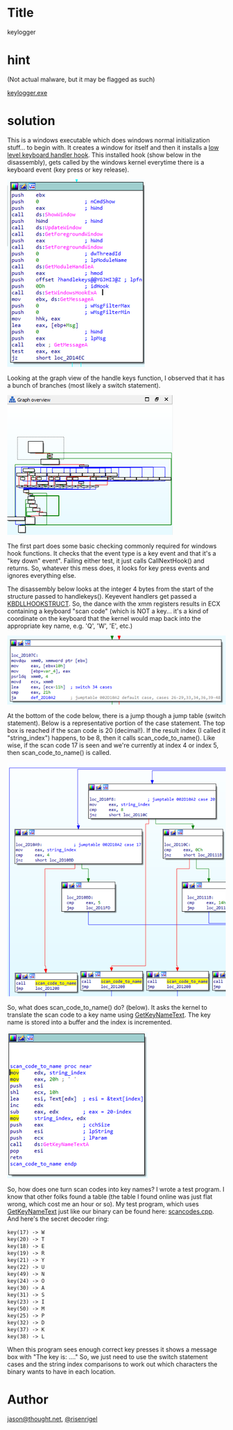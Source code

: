 
# Title

keylogger

# hint

(Not actual malware, but it may be flagged as such)

[keylogger.exe](keylogger.exe)

# solution

This is a windows executable which does windows normal initialization stuff... to begin with.
It creates a window for itself and then it installs a
[low level keyboard handler hook](https://msdn.microsoft.com/en-us/library/ms644985(v=VS.85).aspx).
This installed hook
(show below in the disassembly), gets called by the windows kernel everytime there is a keyboard
event (key press or key release).

![disass1](disass1.png)

Looking at the graph view of the handle keys function, I observed that it has a bunch of branches
(most likely a switch statement).

![graphview](graphview.png)

The first part does some basic checking commonly required for windows hook functions. It checks that the
event type is a key event and that it's a "key down" event". Failing either test, it just calls
CallNextHook() and returns. So, whatever this mess does, it looks for key press events and ignores everything
else.

The disassembly below looks at the integer 4 bytes from the start of the structure passed to handlekeys().
Keyevent handlers get passed a
[KBDLLHOOKSTRUCT](https://docs.microsoft.com/en-us/windows/desktop/api/winuser/ns-winuser-tagkbdllhookstruct).
So, the dance with the xmm registers results in ECX containing a keyboard "scan code" (which is NOT a key...
it's a kind of coordinate on the keyboard that the kernel would map back into the appropriate key name, e.g. 'Q', 'W', 'E', etc.)

![disass2](disass2.png)

At the bottom of the code below, there is a jump though a jump table (switch statement). Below is a representative portion of the case statement. The top box is reached if the scan code is 20 (decimal!). If the result index (I called it "string_index") happens, to be 8, then it calls scan_code_to_name(). Like wise, if the scan code 17 is seen and we're currently at index 4 or index 5, then scan_code_to_name() is called.

![disass3](disass3.png)

So, what does scan_code_to_name() do? (below). It asks the kernel to translate the scan code to a key name using
[GetKeyNameText](https://docs.microsoft.com/en-us/windows/desktop/api/winuser/nf-winuser-getkeynametexta). The
key name is stored into a buffer and the index is incremented.

![scancode](scancode.png)

So, how does one turn scan codes into key names? I wrote a test program. I know that other folks found a table
(the table I found online was just flat wrong, which cost me an hour or so). My test program, which uses
[GetKeyNameText](https://docs.microsoft.com/en-us/windows/desktop/api/winuser/nf-winuser-getkeynametexta) just
like our binary can be found here: [scancodes.cpp](scancodes.cpp). And here's the secret decoder ring:

```
key(17) -> W
key(20) -> T
key(18) -> E
key(19) -> R
key(21) -> Y
key(22) -> U
key(49) -> N
key(24) -> O
key(30) -> A
key(31) -> S
key(23) -> I
key(50) -> M
key(25) -> P
key(32) -> D
key(37) -> K
key(38) -> L
```

When this program sees enough correct key presses it shows a message box with "The key is: ...." So, we just need to use the switch statement cases and the string index comparisons to work out which characters the binary
wants to have in each location.


# Author

[jason@thought.net](mailto:jason@thought.net), [@risenrigel](https://twitter.com/risenrigel)

